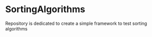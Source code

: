 # SortingAlgorithms
Repository is dedicated to create a simple framework to test sorting algorithms
